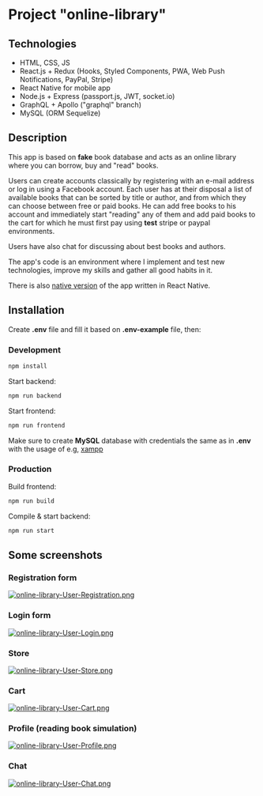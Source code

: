 # Project "online-library"

## Technologies

-   HTML, CSS, JS
-   React.js + Redux (Hooks, Styled Components, PWA, Web Push Notifications, PayPal, Stripe)
-   React Native for mobile app
-   Node.js + Express (passport.js, JWT, socket.io)
-   GraphQL + Apollo ("graphql" branch)
-   MySQL (ORM Sequelize)

## Description

This app is based on **fake** book database and acts as an online library where you can borrow, buy and "read" books.

Users can create accounts classically by registering with an e-mail address or log in using a Facebook account. Each user has at their disposal a list of available books that can be sorted by title or author, and from which they can choose between free or paid books. He can add free books to his account and immediately start "reading" any of them and add paid books to the cart for which he must first pay using **test** stripe or paypal environments.

Users have also chat for discussing about best books and authors.

The app's code is an environment where I implement and test new technologies, improve my skills and gather all good habits in it.

There is also [native version](https://github.com/toxxiczny/online-library-native) of the app written in React Native.

## Installation

Create **.env** file and fill it based on **.env-example** file, then:

### Development

```bash
npm install
```

Start backend:

```bash
npm run backend
```

Start frontend:

```bash
npm run frontend
```

Make sure to create **MySQL** database with credentials the same as in **.env** with the usage of e.g, [xampp](https://www.apachefriends.org/pl/index.html)

### Production

Build frontend:

```bash
npm run build
```

Compile & start backend:

```bash
npm run start
```

## Some screenshots

### Registration form

[![online-library-User-Registration.png](https://i.postimg.cc/GhnmZTDc/online-library-User-Registration.png)](https://postimg.cc/ThQxbwQS)

### Login form

[![online-library-User-Login.png](https://i.postimg.cc/SR9ZzvQz/online-library-User-Login.png)](https://postimg.cc/MfW0CtQW)

### Store

[![online-library-User-Store.png](https://i.postimg.cc/tJwFxdhW/online-library-User-Store.png)](https://postimg.cc/V09SyCZk)

### Cart

[![online-library-User-Cart.png](https://i.postimg.cc/q7J6gD9W/online-library-User-Cart.png)](https://postimg.cc/qNFv5wBG)

### Profile (reading book simulation)

[![online-library-User-Profile.png](https://i.postimg.cc/GtFyS4Vs/online-library-User-Profile.png)](https://postimg.cc/2L5y1Szz)

### Chat

[![online-library-User-Chat.png](https://i.postimg.cc/527bqPXh/online-library-User-Chat.png)](https://postimg.cc/jD7pR4Qc)
